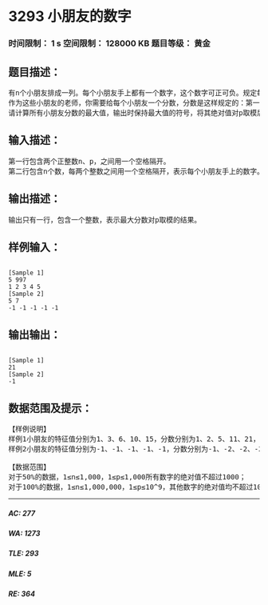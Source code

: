 # 3293 小朋友的数字   
### 时间限制： 1 s     空间限制： 128000 KB     题目等级： 黄金  
## 题目描述：  

<pre>
有n个小朋友排成一列。每个小朋友手上都有一个数字，这个数字可正可负。规定每个小朋友的特征值等于排在他前面（包括他本人）的小朋友中连续若干个（最少有一个）小朋友手上的数字之和的最大值。  
作为这些小朋友的老师，你需要给每个小朋友一个分数，分数是这样规定的：第一个小朋友的分数是他的特征值，其它小朋友的分数为排在他前面的所有小朋友中（不包括他本人），小朋友分数加上其特征值的最大值。  
请计算所有小朋友分数的最大值，输出时保持最大值的符号，将其绝对值对p取模后输出。
</pre>
  
  
## 输入描述：  

<pre>
第一行包含两个正整数n、p，之间用一个空格隔开。  
第二行包含n个数，每两个整数之间用一个空格隔开，表示每个小朋友手上的数字。
</pre>
  
  
## 输出描述：  

<pre>
输出只有一行，包含一个整数，表示最大分数对p取模的结果。
</pre>
  
  
## 样例输入：  

<pre><code>
[Sample 1]  
5 997  
1 2 3 4 5  
[Sample 2]  
5 7  
-1 -1 -1 -1 -1
</code></pre>
  
  
## 输出输出：  

<pre><code>
[Sample 1]  
21  
[Sample 2]  
-1
</code></pre>
  
  
## 数据范围及提示：  

<pre>
【样例说明】  
样例1小朋友的特征值分别为1、3、6、10、15，分数分别为1、2、5、11、21，最大值21对997的模是21。  
样例2小朋友的特征值分别为-1、-1、-1、-1、-1，分数分别为-1、-2、-2、-2、-2，最大值-1对7的模为-1，输出-1。  
   
【数据范围】  
对于50%的数据，1&le;n&le;1,000，1&le;p&le;1,000所有数字的绝对值不超过1000；  
对于100%的数据，1&le;n&le;1,000,000，1&le;p&le;10^9，其他数字的绝对值均不超过10^9。
</pre>
  
  
***  

##### AC: 277  
##### WA: 1273  
##### TLE: 293  
##### MLE: 5  
##### RE: 364  
